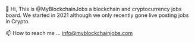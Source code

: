 👋 Hi, This is @MyBlockchainJobs a blockchain and cryptocurrency jobs board. 
We started in 2021 although we only recently gone live posting jobs in Crypto.

📫 How to reach me ... info@myblockchainjobs.com

<!---
MyBlockchainJobs/MyBlockchainJobs is a ✨ special ✨ repository because its `README.md` (this file) appears on your GitHub profile.
You can click the Preview link to take a look at your changes.
--->

